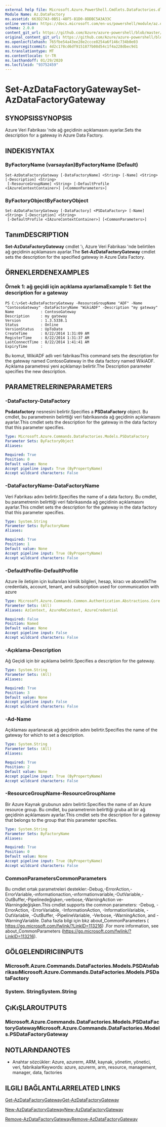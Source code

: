 ```yaml
---
external help file: Microsoft.Azure.PowerShell.Cmdlets.DataFactories.dll-Help.xml
Module Name: Az.DataFactory
ms.assetid: 663D27A3-0B51-48F5-81D0-8DDBC5A3A33C
online version: https://docs.microsoft.com/en-us/powershell/module/az.datafactory/set-azdatafactorygateway
schema: 2.0.0
content_git_url: https://github.com/Azure/azure-powershell/blob/master/src/DataFactory/DataFactoryV2/help/Set-AzDataFactoryGateway.md
original_content_git_url: https://github.com/Azure/azure-powershell/blob/master/src/DataFactory/DataFactoryV2/help/Set-AzDataFactoryGateway.md
ms.openlocfilehash: 765fbe54a43ee28e2ccce8254a6f146c734b0e03
ms.sourcegitcommit: 4d2c178cd6df9151877b08d54c1f4a228dbec9d1
ms.translationtype: MT
ms.contentlocale: tr-TR
ms.lasthandoff: 01/29/2020
ms.locfileid: "93752459"
---
```

# <span data-ttu-id="fa036-101">Set-AzDataFactoryGateway</span><span class="sxs-lookup"><span data-stu-id="fa036-101">Set-AzDataFactoryGateway</span></span>

## <span data-ttu-id="fa036-102">SYNOPSIS</span><span class="sxs-lookup"><span data-stu-id="fa036-102">SYNOPSIS</span></span>
<span data-ttu-id="fa036-103">Azure Veri Fabrikası 'nde ağ geçidinin açıklamasını ayarlar.</span><span class="sxs-lookup"><span data-stu-id="fa036-103">Sets the description for a gateway in Azure Data Factory.</span></span>

## <span data-ttu-id="fa036-104">INDEKI</span><span class="sxs-lookup"><span data-stu-id="fa036-104">SYNTAX</span></span>

### <span data-ttu-id="fa036-105">ByFactoryName (varsayılan)</span><span class="sxs-lookup"><span data-stu-id="fa036-105">ByFactoryName (Default)</span></span>
```
Set-AzDataFactoryGateway [-DataFactoryName] <String> [-Name] <String> [-Description] <String>
 [-ResourceGroupName] <String> [-DefaultProfile <IAzureContextContainer>] [<CommonParameters>]
```

### <span data-ttu-id="fa036-106">ByFactoryObject</span><span class="sxs-lookup"><span data-stu-id="fa036-106">ByFactoryObject</span></span>
```
Set-AzDataFactoryGateway [-DataFactory] <PSDataFactory> [-Name] <String> [-Description] <String>
 [-DefaultProfile <IAzureContextContainer>] [<CommonParameters>]
```

## <span data-ttu-id="fa036-107">Tanım</span><span class="sxs-lookup"><span data-stu-id="fa036-107">DESCRIPTION</span></span>
<span data-ttu-id="fa036-108">**Set-AzDataFactoryGateway** cmdlet 'ı, Azure Veri Fabrikası 'nde belirtilen ağ geçidinin açıklamasını ayarlar.</span><span class="sxs-lookup"><span data-stu-id="fa036-108">The **Set-AzDataFactoryGateway** cmdlet sets the description for the specified gateway in Azure Data Factory.</span></span>

## <span data-ttu-id="fa036-109">ÖRNEKLERDEN</span><span class="sxs-lookup"><span data-stu-id="fa036-109">EXAMPLES</span></span>

### <span data-ttu-id="fa036-110">Örnek 1: ağ geçidi için açıklama ayarlama</span><span class="sxs-lookup"><span data-stu-id="fa036-110">Example 1: Set the description for a gateway</span></span>
```
PS C:\>Set-AzDataFactoryGateway -ResourceGroupName "ADF" -Name "ContosoGateway" -DataFactoryName "WikiADF" -Description "my gateway"
Name            : ContosoGateway
Description     : my gateway
Version         : 1.3.5338.1
Status          : Online
VersionStatus   : UpToDate
CreateTime      : 8/22/2014 1:31:09 AM
RegisterTime    : 8/22/2014 1:31:37 AM
LastConnectTime : 8/22/2014 1:41:41 AM
ExpiryTime      :
```

<span data-ttu-id="fa036-111">Bu komut, WikiADF adlı veri fabrikası</span><span class="sxs-lookup"><span data-stu-id="fa036-111">This command sets the description for the gateway named ContosoGateway in the data factory named WikiADF.</span></span>
<span data-ttu-id="fa036-112">Açıklama parametresi yeni açıklamayı belirtir.</span><span class="sxs-lookup"><span data-stu-id="fa036-112">The Description parameter specifies the new description.</span></span>

## <span data-ttu-id="fa036-113">PARAMETRELERINE</span><span class="sxs-lookup"><span data-stu-id="fa036-113">PARAMETERS</span></span>

### <span data-ttu-id="fa036-114">-DataFactory</span><span class="sxs-lookup"><span data-stu-id="fa036-114">-DataFactory</span></span>
<span data-ttu-id="fa036-115">**Psdatafactory** nesnesini belirtir.</span><span class="sxs-lookup"><span data-stu-id="fa036-115">Specifies a **PSDataFactory** object.</span></span>
<span data-ttu-id="fa036-116">Bu cmdlet, bu parametrenin belirttiği veri fabrikasında ağ geçidinin açıklamasını ayarlar.</span><span class="sxs-lookup"><span data-stu-id="fa036-116">This cmdlet sets the description for the gateway in the data factory that this parameter specifies.</span></span>

```yaml
Type: Microsoft.Azure.Commands.DataFactories.Models.PSDataFactory
Parameter Sets: ByFactoryObject
Aliases:

Required: True
Position: 0
Default value: None
Accept pipeline input: True (ByPropertyName)
Accept wildcard characters: False
```

### <span data-ttu-id="fa036-117">-DataFactoryName</span><span class="sxs-lookup"><span data-stu-id="fa036-117">-DataFactoryName</span></span>
<span data-ttu-id="fa036-118">Veri Fabrikası adını belirtir.</span><span class="sxs-lookup"><span data-stu-id="fa036-118">Specifies the name of a data factory.</span></span>
<span data-ttu-id="fa036-119">Bu cmdlet, bu parametrenin belirttiği veri fabrikasında ağ geçidinin açıklamasını ayarlar.</span><span class="sxs-lookup"><span data-stu-id="fa036-119">This cmdlet sets the description for the gateway in the data factory that this parameter specifies.</span></span>

```yaml
Type: System.String
Parameter Sets: ByFactoryName
Aliases:

Required: True
Position: 1
Default value: None
Accept pipeline input: True (ByPropertyName)
Accept wildcard characters: False
```

### <span data-ttu-id="fa036-120">-DefaultProfile</span><span class="sxs-lookup"><span data-stu-id="fa036-120">-DefaultProfile</span></span>
<span data-ttu-id="fa036-121">Azure ile iletişim için kullanılan kimlik bilgileri, hesap, kiracı ve abonelik</span><span class="sxs-lookup"><span data-stu-id="fa036-121">The credentials, account, tenant, and subscription used for communication with azure</span></span>

```yaml
Type: Microsoft.Azure.Commands.Common.Authentication.Abstractions.Core.IAzureContextContainer
Parameter Sets: (All)
Aliases: AzContext, AzureRmContext, AzureCredential

Required: False
Position: Named
Default value: None
Accept pipeline input: False
Accept wildcard characters: False
```

### <span data-ttu-id="fa036-122">-Açıklama</span><span class="sxs-lookup"><span data-stu-id="fa036-122">-Description</span></span>
<span data-ttu-id="fa036-123">Ağ Geçidi için bir açıklama belirtir.</span><span class="sxs-lookup"><span data-stu-id="fa036-123">Specifies a description for the gateway.</span></span>

```yaml
Type: System.String
Parameter Sets: (All)
Aliases:

Required: True
Position: 3
Default value: None
Accept pipeline input: False
Accept wildcard characters: False
```

### <span data-ttu-id="fa036-124">-Ad</span><span class="sxs-lookup"><span data-stu-id="fa036-124">-Name</span></span>
<span data-ttu-id="fa036-125">Açıklaması ayarlanacak ağ geçidinin adını belirtir.</span><span class="sxs-lookup"><span data-stu-id="fa036-125">Specifies the name of the gateway for which to set a description.</span></span>

```yaml
Type: System.String
Parameter Sets: (All)
Aliases:

Required: True
Position: 2
Default value: None
Accept pipeline input: True (ByPropertyName)
Accept wildcard characters: False
```

### <span data-ttu-id="fa036-126">-ResourceGroupName</span><span class="sxs-lookup"><span data-stu-id="fa036-126">-ResourceGroupName</span></span>
<span data-ttu-id="fa036-127">Bir Azure Kaynak grubunun adını belirtir.</span><span class="sxs-lookup"><span data-stu-id="fa036-127">Specifies the name of an Azure resource group.</span></span>
<span data-ttu-id="fa036-128">Bu cmdlet, bu parametrenin belirttiği gruba ait bir ağ geçidinin açıklamasını ayarlar.</span><span class="sxs-lookup"><span data-stu-id="fa036-128">This cmdlet sets the description for a gateway that belongs to the group that this parameter specifies.</span></span>

```yaml
Type: System.String
Parameter Sets: ByFactoryName
Aliases:

Required: True
Position: 0
Default value: None
Accept pipeline input: True (ByPropertyName)
Accept wildcard characters: False
```

### <span data-ttu-id="fa036-129">CommonParameters</span><span class="sxs-lookup"><span data-stu-id="fa036-129">CommonParameters</span></span>
<span data-ttu-id="fa036-130">Bu cmdlet ortak parametreleri destekler:-Debug,-ErrorAction,-ErrorVariable,-ınformationaction,-ınformationvariable,-OutVariable,-OutBuffer,-Pipelinedeğişken,-verbose,-WarningAction ve-Warningdeğişken.</span><span class="sxs-lookup"><span data-stu-id="fa036-130">This cmdlet supports the common parameters: -Debug, -ErrorAction, -ErrorVariable, -InformationAction, -InformationVariable, -OutVariable, -OutBuffer, -PipelineVariable, -Verbose, -WarningAction, and -WarningVariable.</span></span> <span data-ttu-id="fa036-131">Daha fazla bilgi için bkz about_CommonParameters ( https://go.microsoft.com/fwlink/?LinkID=113216) .</span><span class="sxs-lookup"><span data-stu-id="fa036-131">For more information, see about_CommonParameters (https://go.microsoft.com/fwlink/?LinkID=113216).</span></span>

## <span data-ttu-id="fa036-132">GÖLGELENDIRICI</span><span class="sxs-lookup"><span data-stu-id="fa036-132">INPUTS</span></span>

### <span data-ttu-id="fa036-133">Microsoft.Azure.Commands.DataFactories.Models.PSDAtafabrikası</span><span class="sxs-lookup"><span data-stu-id="fa036-133">Microsoft.Azure.Commands.DataFactories.Models.PSDataFactory</span></span>

### <span data-ttu-id="fa036-134">System. String</span><span class="sxs-lookup"><span data-stu-id="fa036-134">System.String</span></span>

## <span data-ttu-id="fa036-135">ÇıKıŞLAR</span><span class="sxs-lookup"><span data-stu-id="fa036-135">OUTPUTS</span></span>

### <span data-ttu-id="fa036-136">Microsoft.Azure.Commands.DataFactories.Models.PSDataFactoryGateway</span><span class="sxs-lookup"><span data-stu-id="fa036-136">Microsoft.Azure.Commands.DataFactories.Models.PSDataFactoryGateway</span></span>

## <span data-ttu-id="fa036-137">NOTLARıNDA</span><span class="sxs-lookup"><span data-stu-id="fa036-137">NOTES</span></span>
* <span data-ttu-id="fa036-138">Anahtar sözcükler: Azure, azurerm, ARM, kaynak, yönetim, yönetici, veri, fabrikalar</span><span class="sxs-lookup"><span data-stu-id="fa036-138">Keywords: azure, azurerm, arm, resource, management, manager, data, factories</span></span>

## <span data-ttu-id="fa036-139">ILGILI BAĞLANTıLAR</span><span class="sxs-lookup"><span data-stu-id="fa036-139">RELATED LINKS</span></span>

[<span data-ttu-id="fa036-140">Get-AzDataFactoryGateway</span><span class="sxs-lookup"><span data-stu-id="fa036-140">Get-AzDataFactoryGateway</span></span>](./Get-AzDataFactoryGateway.md)

[<span data-ttu-id="fa036-141">New-AzDataFactoryGateway</span><span class="sxs-lookup"><span data-stu-id="fa036-141">New-AzDataFactoryGateway</span></span>](./New-AzDataFactoryGateway.md)

[<span data-ttu-id="fa036-142">Remove-AzDataFactoryGateway</span><span class="sxs-lookup"><span data-stu-id="fa036-142">Remove-AzDataFactoryGateway</span></span>](./Remove-AzDataFactoryGateway.md)


